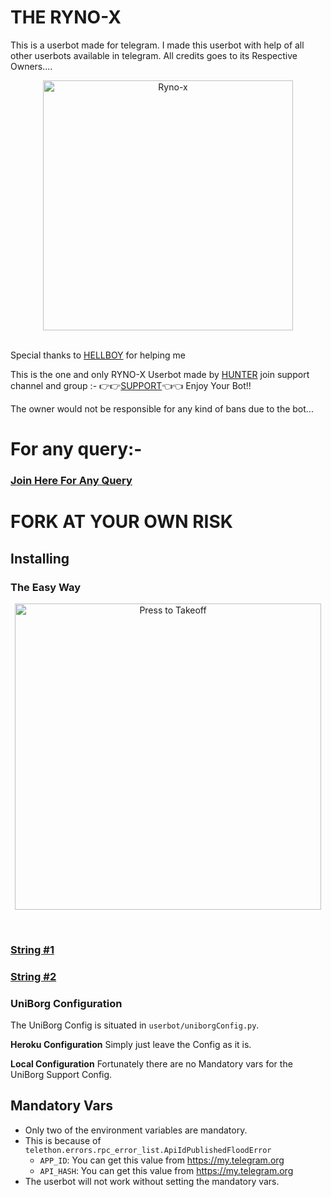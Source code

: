 # THE RYNO-X
This is a userbot made for telegram. I made this userbot with help of all other userbots available in telegram. All credits goes to its Respective Owners....

<p align="center">
    <a href="https://github.com/rhinox-rgb/RYNO-X/blob/master/README.md"><img src="https://telegra.ph/file/8a61cb80d6b5f923b8ab0.jpg" alt="Ryno-x" width=400px></a>
    <br>
    <br>
</p>

Special thanks to [HELLBOY](https://t.me/kraken_the_badass) for helping me

This is the one and only RYNO-X Userbot made by [HUNTER](https://t.me/HUNTER_YUVRAJ) join support channel and group :- 👉👉[SUPPORT](https://t.me/OFFICIALRYNOX)👈👈 Enjoy Your Bot!!

The owner would not be responsible for any kind of bans due to the bot...


# For any query:-
### [Join Here For Any Query](https://t.me/OFFICIALRYNOX)

# FORK AT YOUR OWN RISK
## Installing

### The Easy Way

<p align="center">
<a href = "https://heroku.com/deploy?template=https://github.com/RYNO-X/RYNO-X"><img src="https://telegra.ph/file/57c4edb389224c9cf9996.png" alt="Press to Takeoff" width="490px"></a></p>
<br>

### [String #1](https://Hellbot.hellboyop.repl.run)

### [String #2](https://Hellbot2.hellboyop.repl.run)

### UniBorg Configuration

The UniBorg Config is situated in `userbot/uniborgConfig.py`.

**Heroku Configuration**
Simply just leave the Config as it is.

**Local Configuration**
Fortunately there are no Mandatory vars for the UniBorg Support Config.

## Mandatory Vars

- Only two of the environment variables are mandatory.
- This is because of `telethon.errors.rpc_error_list.ApiIdPublishedFloodError`
    - `APP_ID`:   You can get this value from https://my.telegram.org
    - `API_HASH`:   You can get this value from https://my.telegram.org
- The userbot will not work without setting the mandatory vars.
